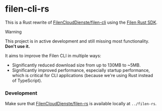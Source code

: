 # filen-cli-rs

This is a Rust rewrite of [FilenCloudDienste/filen-cli](https://github.com/FilenCloudDienste/filen-cli) using the [Filen Rust SDK](https://github.com/FilenCloudDienste/filen-rs).

> [!Warning]
> This project is in active development and still missing most functionality. **Don't use it.**

It aims to improve the Filen CLI in multiple ways:
- Significantly reduced download size from up to 130MB to ~5MB. 
- Significantly improved performance, especially startup performance, which is critical for CLI applications (because we're using Rust instead of TypeScript). 


### Development

Make sure that [FilenCloudDienste/filen-rs](https://github.com/FilenCloudDienste/filen-rs) is available locally at `../filen-rs`.